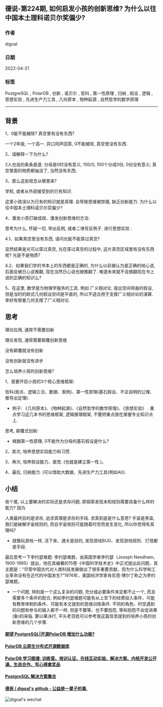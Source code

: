 ## 德说-第224期, 如何启发小孩的创新思维? 为什么以往中国本土理科诺贝尔奖偏少?                     
                                
### 作者                                
digoal                                
                                
### 日期                                
2022-04-21                               
                                
### 标签                                
PostgreSQL , PolarDB , 创新 , 诺贝尓 , 哲科 , 第一性原理 , 归纳 , 假设 , 逻辑 , 思想实验 , 先进生产力工具 , 几何原本 , 物种起源 , 自然哲学的数学原理               
                                
----                                
                                
## 背景     
1、0能不能被除? 真空里有没有东西?  
  
一个2年级, 一个高一. 异口同声回答, 0不能被除, 真空里没有东西.   
  
2、请解释一下为什么?   
  
2人也说的条条是道. 分母是0时没有意义, 100/0, 100个分成0份, 0份没有意义;  真空里面的物质都抽没了, 当然没有东西;     
  
3、那么这些观念从哪里来?  
  
学校, 或者从外部接受到的已有知识.   
  
这里小孩误以为已有的知识就是真理. 会导致思维被禁锢, 缺乏创新能力. 为什么以往中国本土理科诺贝尔奖偏少?     
  
4、激发小孩打破成规、激发创新思维的方法:    
  
思考为什么, 怀疑一切, 举出反例, 或者二律背反例子. 进行思想实验 :    
  
4\.1、如果真空里没有东西, 请问光能不能穿过真空?    
  
显然结果是光可以穿过真空, 光在穿过真空的过程中, 这片真空区域里有没有东西呢? 光是不是物质?   
  
4\.2、如果我们学的书本上的东西都是正确的, 为什么以前被认为是正确的地心说, 后面会被日心说推翻, 现在当然日心说也被推翻了. 难道未来就不会推翻现在书上说的正确的知识么?   
  
5、在这里, 数学是为物理学服务的工具. 例如 广义相对论, 提出空间弯曲的假设, 但是当时的欧式几何假设空间是平直的, 所以不适合用于支撑广义相对论的演算. 幸好有黎曼几何支撑了广义相对论.   
  
## 思考  
理论应用, 通常不需要创新   
  
理论发现, 通常需要颠覆创新思维   
  
没有颠覆就没有创新  
  
没有创新就没有进步  
  
怎么培养小孩的创新思维?  
  
1、首要开启小孩的3个核心思维框架:   
  
哲科(观点、逻辑三洽、数据、案例)、第一性原理(基石假设、不证自明的公理、推导出定理).     
- 例子: 《几何原本》、《物种起源》、《自然哲学的数学原理》、《思想实验》 . 重点学习这几本书的思维框架, 逻辑推理框架, 不要把重点放在掌握专业知识点上.        
  
思考, 颠覆式创新:   
- 根据第一性原理, 0不能作为分母的基石假设是什么?    
  
2、其次, 培养思想实验能力和习惯.    
  
3、再次, 培养假设能力、直觉.  (也就是建立第一性.)。    
  
4、最后, 归纳能力.   (可以借助大数据、先进生产力工具(例如AI)).    
  
## 小结
收个尾, 以上要解决的实际还是求存问题, 即探索发现未知规则需要具备什么样的能力? 因为  
  
人类最终目的是求存, 追求真理是求存的手段.  求真到底是什么意思? 宇宙是黑盒, 我们是破解宇宙规则的, 而且宇宙规则可能随着时空而发生变化, 所以你觉得有真理吗?   
- 就像玩游戏一样, 活下来、通关是目的, 发现游戏BUG、发现游戏规则、打怪都是手段.   
  
最后思考一下李约瑟难题:   李约瑟难题，由英国学者李约瑟（Joseph Needham，1900-1995）提出，他在其编著的15卷《中国科学技术史》中正式提出此问题，其主题是：“尽管中国古代对人类科技发展做出了很多重要贡献，但为什么科学和工业革命没有在近代的中国发生?”1976年，美国经济学家肯尼思·博尔丁称之为李约瑟难题。     
- 一个问题, 特别是一个这么复杂的问题, 充分或必要条件肯定都不止一个, 而且需要多个条件的配合, 例如李约瑟难题可能有从上至下的经费投入条件、可能有教育体制的条件、可能有本文提到的思维训练条件. 不同的角色、时空遇到的问题和参与的输入都不一样, 但是不要等、也不要抱怨, 等和抱怨不会促进果(象)的来临. 要以果决行, 平头老百姓可以参考我这篇信息提到的培养小孩的创新思维的几个步骤.  
  
#### [期望 PostgreSQL|开源PolarDB 增加什么功能?](https://github.com/digoal/blog/issues/76 "269ac3d1c492e938c0191101c7238216")
  
  
#### [PolarDB 云原生分布式开源数据库](https://github.com/ApsaraDB "57258f76c37864c6e6d23383d05714ea")
  
  
#### [PolarDB 学习图谱: 训练营、培训认证、在线互动实验、解决方案、内核开发公开课、生态合作、写心得拿奖品](https://www.aliyun.com/database/openpolardb/activity "8642f60e04ed0c814bf9cb9677976bd4")
  
  
#### [PostgreSQL 解决方案集合](../201706/20170601_02.md "40cff096e9ed7122c512b35d8561d9c8")
  
  
#### [德哥 / digoal's github - 公益是一辈子的事.](https://github.com/digoal/blog/blob/master/README.md "22709685feb7cab07d30f30387f0a9ae")
  
  
![digoal's wechat](../pic/digoal_weixin.jpg "f7ad92eeba24523fd47a6e1a0e691b59")
  
